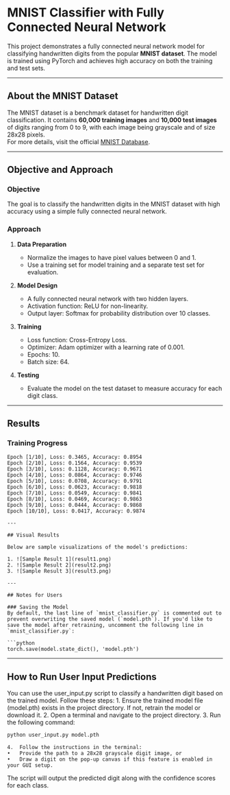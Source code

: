 # MNIST Classifier with Fully Connected Neural Network

This project demonstrates a fully connected neural network model for classifying handwritten digits from the popular **MNIST dataset**. The model is trained using PyTorch and achieves high accuracy on both the training and test sets.

---

## About the MNIST Dataset

The MNIST dataset is a benchmark dataset for handwritten digit classification. It contains **60,000 training images** and **10,000 test images** of digits ranging from 0 to 9, with each image being grayscale and of size 28x28 pixels.  
For more details, visit the official [MNIST Database](http://yann.lecun.com/exdb/mnist/).

---

## Objective and Approach

### **Objective**  
The goal is to classify the handwritten digits in the MNIST dataset with high accuracy using a simple fully connected neural network.

### **Approach**  
1. **Data Preparation**  
   - Normalize the images to have pixel values between 0 and 1.
   - Use a training set for model training and a separate test set for evaluation.

2. **Model Design**  
   - A fully connected neural network with two hidden layers.
   - Activation function: ReLU for non-linearity.
   - Output layer: Softmax for probability distribution over 10 classes.

3. **Training**  
   - Loss function: Cross-Entropy Loss.
   - Optimizer: Adam optimizer with a learning rate of 0.001.
   - Epochs: 10.
   - Batch size: 64.

4. **Testing**  
   - Evaluate the model on the test dataset to measure accuracy for each digit class.

---

## Results

### **Training Progress**

```plaintext
Epoch [1/10], Loss: 0.3465, Accuracy: 0.8954
Epoch [2/10], Loss: 0.1564, Accuracy: 0.9539
Epoch [3/10], Loss: 0.1128, Accuracy: 0.9671
Epoch [4/10], Loss: 0.0864, Accuracy: 0.9746
Epoch [5/10], Loss: 0.0708, Accuracy: 0.9791
Epoch [6/10], Loss: 0.0623, Accuracy: 0.9818
Epoch [7/10], Loss: 0.0549, Accuracy: 0.9841
Epoch [8/10], Loss: 0.0469, Accuracy: 0.9863
Epoch [9/10], Loss: 0.0444, Accuracy: 0.9868
Epoch [10/10], Loss: 0.0417, Accuracy: 0.9874

---

## Visual Results

Below are sample visualizations of the model's predictions:

1. ![Sample Result 1](result1.png)
2. ![Sample Result 2](result2.png)
3. ![Sample Result 3](result3.png)

---

## Notes for Users

### Saving the Model  
By default, the last line of `mnist_classifier.py` is commented out to prevent overwriting the saved model (`model.pth`). If you'd like to save the model after retraining, uncomment the following line in `mnist_classifier.py`:

```python
torch.save(model.state_dict(), 'model.pth')
```
---

## How to Run User Input Predictions

You can use the user_input.py script to classify a handwritten digit based on the trained model. Follow these steps:
	1.	Ensure the trained model file (model.pth) exists in the project directory. If not, retrain the model or download it.
	2.	Open a terminal and navigate to the project directory.
	3.	Run the following command:
    
```bash
python user_input.py model.pth
```
    4.	Follow the instructions in the terminal:
	•	Provide the path to a 28x28 grayscale digit image, or
	•	Draw a digit on the pop-up canvas if this feature is enabled in your GUI setup.

The script will output the predicted digit along with the confidence scores for each class.